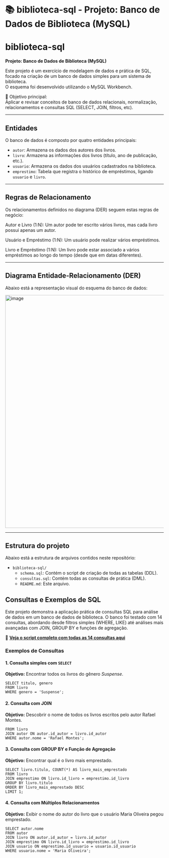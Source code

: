 # 📚 biblioteca-sql - Projeto: Banco de Dados de Biblioteca (MySQL)

# biblioteca-sql  
**Projeto: Banco de Dados de Biblioteca (MySQL)**  

Este projeto é um exercício de modelagem de dados e prática de SQL, focado na criação de um banco de dados simples para um sistema de biblioteca.  
O esquema foi desenvolvido utilizando o MySQL Workbench.  

🎯 Objetivo principal:  
Aplicar e revisar conceitos de banco de dados relacionais, normalização, relacionamentos e consultas SQL (SELECT, JOIN, filtros, etc).

---

## Entidades

O banco de dados é composto por quatro entidades principais:

* `autor`: Armazena os dados dos autores dos livros.
* `livro`: Armazena as informações dos livros (título, ano de publicação, etc.).
* `usuario`: Armazena os dados dos usuários cadastrados na biblioteca.
* `emprestimo`: Tabela que registra o histórico de empréstimos, ligando `usuario` e `livro`.
---

## Regras de Relacionamento

Os relacionamentos definidos no diagrama (DER) seguem estas regras de negócio:

Autor e Livro (1:N): Um autor pode ter escrito vários livros, mas cada livro possui apenas um autor.

Usuário e Empréstimo (1:N): Um usuário pode realizar vários empréstimos.

Livro e Empréstimo (1:N): Um livro pode estar associado a vários empréstimos ao longo do tempo (desde que em datas diferentes).

---

## Diagrama Entidade-Relacionamento (DER)

Abaixo está a representação visual do esquema do banco de dados:

<img width="1137" height="738" alt="image" src="https://github.com/user-attachments/assets/5b766659-cab2-424a-bd49-285e2a9b3387" />

---

## Estrutura do projeto

Abaixo está a estrutura de arquivos contidos neste repositório:

* `biblioteca-sql/`
    * `schema.sql`: Contém o script de criação de todas as tabelas (DDL).
    * `consultas.sql`: Contém todas as consultas de prática (DML).
    * `README.md`: Este arquivo.

## Consultas e Exemplos de SQL

Este projeto demonstra a aplicação prática de consultas SQL para análise de dados em um banco de dados de biblioteca.
O banco foi testado com 14 consultas, abordando desde filtros simples (WHERE, LIKE) até análises mais avançadas com JOIN, GROUP BY e funções de agregação.

🔗 **[Veja o script completo com todas as 14 consultas aqui](./consultas-.sql)**

### Exemplos de Consultas  

#### 1. Consulta simples com `SELECT`  
**Objetivo:** Encontrar todos os livros do gênero *Suspense*.  

```
SELECT titulo, genero 
FROM livro 
WHERE genero = 'Suspense';
```

#### 2. Consulta com JOIN

**Objetivo:** Descobrir o nome de todos os livros escritos pelo autor Rafael Montes.

```SELECT livro.titulo, autor.nome 
FROM livro 
JOIN autor ON autor.id_autor = livro.id_autor
WHERE autor.nome = 'Rafael Montes';
```

#### 3. Consulta com GROUP BY e Função de Agregação

**Objetivo:** Encontrar qual é o livro mais emprestado.

```
SELECT livro.titulo, COUNT(*) AS livro_mais_emprestado
FROM livro 
JOIN emprestimo ON livro.id_livro = emprestimo.id_livro
GROUP BY livro.titulo
ORDER BY livro_mais_emprestado DESC
LIMIT 1;
```

#### 4. Consulta com Múltiplos Relacionamentos

**Objetivo:** Exibir o nome do autor do livro que o usuário Maria Oliveira pegou emprestado.

```
SELECT autor.nome 
FROM autor 
JOIN livro ON autor.id_autor = livro.id_autor
JOIN emprestimo ON livro.id_livro = emprestimo.id_livro
JOIN usuario ON emprestimo.id_usuario = usuario.id_usuario
WHERE usuario.nome = 'Maria Oliveira';
```
